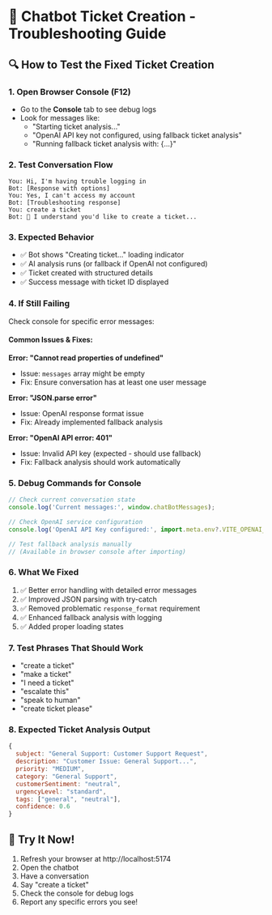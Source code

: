 # 🐛 Chatbot Ticket Creation - Troubleshooting Guide

## 🔍 How to Test the Fixed Ticket Creation

### 1. **Open Browser Console** (F12)
- Go to the **Console** tab to see debug logs
- Look for messages like:
  - "Starting ticket analysis..."
  - "OpenAI API key not configured, using fallback ticket analysis"
  - "Running fallback ticket analysis with: {...}"

### 2. **Test Conversation Flow**
```
You: Hi, I'm having trouble logging in
Bot: [Response with options]
You: Yes, I can't access my account
Bot: [Troubleshooting response]
You: create a ticket
Bot: 🎫 I understand you'd like to create a ticket...
```

### 3. **Expected Behavior**
- ✅ Bot shows "Creating ticket..." loading indicator
- ✅ AI analysis runs (or fallback if OpenAI not configured)
- ✅ Ticket created with structured details
- ✅ Success message with ticket ID displayed

### 4. **If Still Failing**
Check console for specific error messages:

#### Common Issues & Fixes:

**Error: "Cannot read properties of undefined"**
- Issue: `messages` array might be empty
- Fix: Ensure conversation has at least one user message

**Error: "JSON.parse error"**  
- Issue: OpenAI response format issue
- Fix: Already implemented fallback analysis

**Error: "OpenAI API error: 401"**
- Issue: Invalid API key (expected - should use fallback)
- Fix: Fallback analysis should work automatically

### 5. **Debug Commands for Console**
```javascript
// Check current conversation state
console.log('Current messages:', window.chatBotMessages);

// Check OpenAI service configuration
console.log('OpenAI API Key configured:', import.meta.env?.VITE_OPENAI_API_KEY ? 'Yes' : 'No');

// Test fallback analysis manually
// (Available in browser console after importing)
```

### 6. **What We Fixed**
1. ✅ Better error handling with detailed error messages
2. ✅ Improved JSON parsing with try-catch
3. ✅ Removed problematic `response_format` requirement
4. ✅ Enhanced fallback analysis with logging
5. ✅ Added proper loading states

### 7. **Test Phrases That Should Work**
- "create a ticket"
- "make a ticket" 
- "I need a ticket"
- "escalate this"
- "speak to human"
- "create ticket please"

### 8. **Expected Ticket Analysis Output**
```javascript
{
  subject: "General Support: Customer Support Request",
  description: "Customer Issue: General Support...",
  priority: "MEDIUM",
  category: "General Support", 
  customerSentiment: "neutral",
  urgencyLevel: "standard",
  tags: ["general", "neutral"],
  confidence: 0.6
}
```

## 🚀 Try It Now!
1. Refresh your browser at http://localhost:5174
2. Open the chatbot
3. Have a conversation
4. Say "create a ticket"
5. Check the console for debug logs
6. Report any specific errors you see!